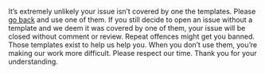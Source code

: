 It’s extremely unlikely your issue isn’t covered by one the templates. Please [go back](new/choose) and use one of them. If you still decide to open an issue without a template and we deem it was covered by one of them, your issue will be closed without comment or review. Repeat offences might get you banned. Those templates exist to help us help you. When you don’t use them, you’re making our work more difficult. Please respect our time. Thank you for your understanding.
